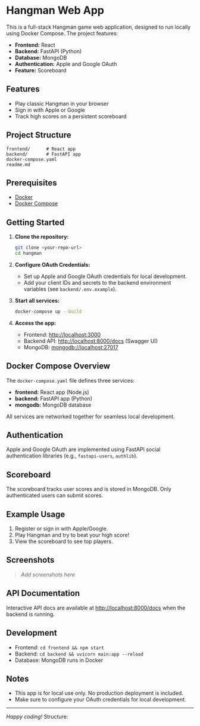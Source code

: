# Hangman Web App

This is a full-stack Hangman game web application, designed to run locally using Docker Compose. The project features:

- **Frontend:** React
- **Backend:** FastAPI (Python)
- **Database:** MongoDB
- **Authentication:** Apple and Google OAuth
- **Feature:** Scoreboard

## Features

- Play classic Hangman in your browser
- Sign in with Apple or Google
- Track high scores on a persistent scoreboard

## Project Structure

```
frontend/      # React app
backend/       # FastAPI app
docker-compose.yaml
readme.md
```

## Prerequisites

- [Docker](https://www.docker.com/products/docker-desktop)
- [Docker Compose](https://docs.docker.com/compose/)

## Getting Started

1. **Clone the repository:**
	```bash
	git clone <your-repo-url>
	cd hangman
	```

2. **Configure OAuth Credentials:**
	- Set up Apple and Google OAuth credentials for local development.
	- Add your client IDs and secrets to the backend environment variables (see `backend/.env.example`).

3. **Start all services:**
	```bash
	docker-compose up --build
	```

4. **Access the app:**
	- Frontend: [http://localhost:3000](http://localhost:3000)
	- Backend API: [http://localhost:8000/docs](http://localhost:8000/docs) (Swagger UI)
	- MongoDB: [mongodb://localhost:27017](mongodb://localhost:27017)

## Docker Compose Overview

The `docker-compose.yaml` file defines three services:

- **frontend:** React app (Node.js)
- **backend:** FastAPI app (Python)
- **mongodb:** MongoDB database

All services are networked together for seamless local development.

## Authentication

Apple and Google OAuth are implemented using FastAPI social authentication libraries (e.g., `fastapi-users`, `authlib`).

## Scoreboard

The scoreboard tracks user scores and is stored in MongoDB. Only authenticated users can submit scores.

## Example Usage

1. Register or sign in with Apple/Google.
2. Play Hangman and try to beat your high score!
3. View the scoreboard to see top players.

## Screenshots

> _Add screenshots here_

## API Documentation

Interactive API docs are available at [http://localhost:8000/docs](http://localhost:8000/docs) when the backend is running.

## Development

- Frontend: `cd frontend && npm start`
- Backend: `cd backend && uvicorn main:app --reload`
- Database: MongoDB runs in Docker

## Notes

- This app is for local use only. No production deployment is included.
- Make sure to configure your OAuth credentials for local development.

---
_Happy coding!_
Structure:
